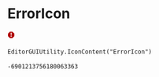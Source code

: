 # ErrorIcon
![](/img/ErrorIcon.png)

``` CSharp
EditorGUIUtility.IconContent("ErrorIcon")
```
```
-6901213756180063363
```
